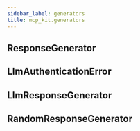 ```yaml
---
sidebar_label: generators
title: mcp_kit.generators
---
```


## ResponseGenerator

## LlmAuthenticationError

## LlmResponseGenerator

## RandomResponseGenerator

